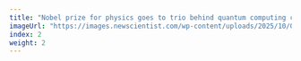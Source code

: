 ```yaml
---
title: "Nobel prize for physics goes to trio behind quantum computing chips"
imageUrl: "https://images.newscientist.com/wp-content/uploads/2025/10/07112903/SEI_269357959.jpg?width=788"
index: 2
weight: 2
---
```

